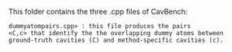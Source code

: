 This folder contains the three .cpp files of CavBench:

<code>dummyatompairs.cpp> : this file produces the pairs <C,c> that identify the the overlapping dummy atoms between ground-truth cavities (C) and method-specific cavities (c).

